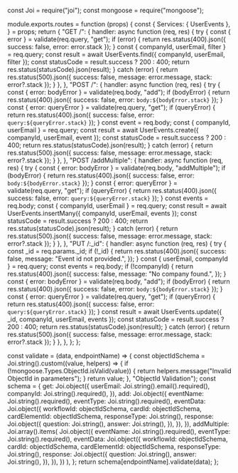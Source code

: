 const Joi = require("joi");
const mongoose = require("mongoose");

module.exports.routes = function (props) {
	const {
		Services: { UserEvents },
	} = props;
	return {
		"GET /": {
			handler: async function (req, res) {
				try {
					const { error } = validate(req.query, "get");
					if (error) {
						return res.status(400).json({ success: false, error: error.stack });
					}
					const { companyId, userEmail, filter } = req.query;
					const result = await UserEvents.find({ companyId, userEmail, filter });
					const statusCode = result.success ? 200 : 400;
					return res.status(statusCode).json(result);
				} catch (error) {
					return res.status(500).json({ success: false, message: error.message, stack: error?.stack });
				}
			},
		},
		"POST /": {
			handler: async function (req, res) {
				try {
					const { error: bodyError } = validate(req.body, "add");
					if (bodyError) {
						return res.status(400).json({ success: false, error: `body:${bodyError.stack}` });
					}
					const { error: queryError } = validate(req.query, "get");
					if (queryError) {
						return res.status(400).json({ success: false, error: `query:${queryError.stack}` });
					}
					const event = req.body;
					const { companyId, userEmail } = req.query;
					const result = await UserEvents.create({ companyId, userEmail, event });
					const statusCode = result.success ? 200 : 400;
					return res.status(statusCode).json(result);
				} catch (error) {
					return res.status(500).json({ success: false, message: error.message, stack: error?.stack });
				}
			},
		},
		"POST /addMultiple": {
			handler: async function (req, res) {
				try {
					const { error: bodyError } = validate(req.body, "addMultiple");
					if (bodyError) {
						return res.status(400).json({ success: false, error: `body:${bodyError.stack}` });
					}
					const { error: queryError } = validate(req.query, "get");
					if (queryError) {
						return res.status(400).json({ success: false, error: `query:${queryError.stack}` });
					}
					const events = req.body;
					const { companyId, userEmail } = req.query;
					const result = await UserEvents.insertMany({ companyId, userEmail, events });
					const statusCode = result.success ? 200 : 400;
					return res.status(statusCode).json(result);
				} catch (error) {
					return res.status(500).json({ success: false, message: error.message, stack: error?.stack });
				}
			},
		},
		"PUT /:_id": {
			handler: async function (req, res) {
				try {
					const _id = req.params._id;
					if (!_id) {
						return res.status(400).json({
							success: false,
							message: "Event id not provided.",
						});
					}
					const { userEmail, companyId } = req.query;
					const events = req.body;
					if (!companyId) {
						return res.status(400).json({
							success: false,
							message: "No company found.",
						});
					}
					const { error: bodyError } = validate(req.body, "add");
					if (bodyError) {
						return res.status(400).json({ success: false, error: `body:${bodyError.stack}` });
					}
					const { error: queryError } = validate(req.query, "get");
					if (queryError) {
						return res.status(400).json({ success: false, error: `query:${queryError.stack}` });
					}
					const result = await UserEvents.update({ _id, companyId, userEmail, events });
					const statusCode = result.success ? 200 : 400;
					return res.status(statusCode).json(result);
				} catch (error) {
					return res.status(500).json({ success: false, message: error.message, stack: error?.stack });
				}
			},
		},
	};
};

const validate = (data, endpointName) => {
	const objectIdSchema = Joi.string().custom((value, helpers) => {
		if (!mongoose.Types.ObjectId.isValid(value)) {
			return helpers.message("Invalid ObjectId in parameters");
		}
		return value;
	}, "ObjectId Validation");
	const schema = {
		get: Joi.object({
			userEmail: Joi.string().email().required(),
			companyId: Joi.string().required(),
		}),
		add: Joi.object({
			eventName: Joi.string().required(),
			eventType: Joi.string().required(),
			eventData: Joi.object({
				workflowId: objectIdSchema,
				cardId: objectIdSchema,
				cardElementId: objectIdSchema,
				responseType: Joi.string(),
				response: Joi.object({
					question: Joi.string(),
					answer: Joi.string(),
				}),
			}),
		}),
		addMultiple: Joi.array().items(
			Joi.object({
				eventName: Joi.string().required(),
				eventType: Joi.string().required(),
				eventData: Joi.object({
					workflowId: objectIdSchema,
					cardId: objectIdSchema,
					cardElementId: objectIdSchema,
					responseType: Joi.string(),
					response: Joi.object({
						question: Joi.string(),
						answer: Joi.string(),
					}),
				}),
			})
		),
	};
	return schema[endpointName].validate(data);
};
